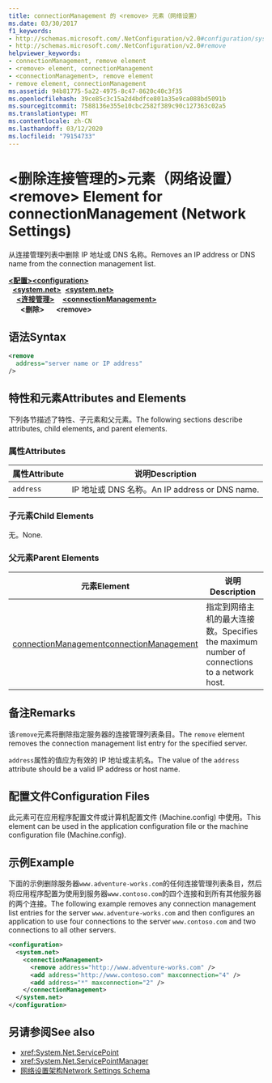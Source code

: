 ```yaml
---
title: connectionManagement 的 <remove> 元素（网络设置）
ms.date: 03/30/2017
f1_keywords:
- http://schemas.microsoft.com/.NetConfiguration/v2.0#configuration/system.net/connectionManagement/remove
- http://schemas.microsoft.com/.NetConfiguration/v2.0#remove
helpviewer_keywords:
- connectionManagement, remove element
- <remove> element, connectionManagement
- <connectionManagement>, remove element
- remove element, connectionManagement
ms.assetid: 94b81775-5a22-4975-8c47-8620c40c3f35
ms.openlocfilehash: 39ce85c3c15a2d4bdfce801a35e9ca088bd5091b
ms.sourcegitcommit: 7588136e355e10cbc2582f389c90c127363c02a5
ms.translationtype: MT
ms.contentlocale: zh-CN
ms.lasthandoff: 03/12/2020
ms.locfileid: "79154733"
---
```

# <a name="remove-element-for-connectionmanagement-network-settings"></a><span data-ttu-id="0fb1c-102">\<删除连接管理的>元素（网络设置）</span><span class="sxs-lookup"><span data-stu-id="0fb1c-102">\<remove> Element for connectionManagement (Network Settings)</span></span>
<span data-ttu-id="0fb1c-103">从连接管理列表中删除 IP 地址或 DNS 名称。</span><span class="sxs-lookup"><span data-stu-id="0fb1c-103">Removes an IP address or DNS name from the connection management list.</span></span>  

<span data-ttu-id="0fb1c-104">[**\<配置>**](../configuration-element.md)</span><span class="sxs-lookup"><span data-stu-id="0fb1c-104">[**\<configuration>**](../configuration-element.md)</span></span>\
<span data-ttu-id="0fb1c-105">&nbsp;&nbsp;[**\<system.net>**](system-net-element-network-settings.md)</span><span class="sxs-lookup"><span data-stu-id="0fb1c-105">&nbsp;&nbsp;[**\<system.net>**](system-net-element-network-settings.md)</span></span>\
<span data-ttu-id="0fb1c-106">&nbsp;&nbsp;&nbsp;&nbsp;[**\<连接管理>**](connectionmanagement-element-network-settings.md)</span><span class="sxs-lookup"><span data-stu-id="0fb1c-106">&nbsp;&nbsp;&nbsp;&nbsp;[**\<connectionManagement>**](connectionmanagement-element-network-settings.md)</span></span>\
<span data-ttu-id="0fb1c-107">&nbsp;&nbsp;&nbsp;&nbsp;&nbsp;&nbsp;**\<删除>**</span><span class="sxs-lookup"><span data-stu-id="0fb1c-107">&nbsp;&nbsp;&nbsp;&nbsp;&nbsp;&nbsp;**\<remove>**</span></span>

## <a name="syntax"></a><span data-ttu-id="0fb1c-108">语法</span><span class="sxs-lookup"><span data-stu-id="0fb1c-108">Syntax</span></span>  
  
```xml  
<remove
  address="server name or IP address"
/>  
```  
  
## <a name="attributes-and-elements"></a><span data-ttu-id="0fb1c-109">特性和元素</span><span class="sxs-lookup"><span data-stu-id="0fb1c-109">Attributes and Elements</span></span>  
 <span data-ttu-id="0fb1c-110">下列各节描述了特性、子元素和父元素。</span><span class="sxs-lookup"><span data-stu-id="0fb1c-110">The following sections describe attributes, child elements, and parent elements.</span></span>  
  
### <a name="attributes"></a><span data-ttu-id="0fb1c-111">属性</span><span class="sxs-lookup"><span data-stu-id="0fb1c-111">Attributes</span></span>  
  
|<span data-ttu-id="0fb1c-112">**属性**</span><span class="sxs-lookup"><span data-stu-id="0fb1c-112">**Attribute**</span></span>|<span data-ttu-id="0fb1c-113">**说明**</span><span class="sxs-lookup"><span data-stu-id="0fb1c-113">**Description**</span></span>|  
|-------------------|---------------------|  
|`address`|<span data-ttu-id="0fb1c-114">IP 地址或 DNS 名称。</span><span class="sxs-lookup"><span data-stu-id="0fb1c-114">An IP address or DNS name.</span></span>|  
  
### <a name="child-elements"></a><span data-ttu-id="0fb1c-115">子元素</span><span class="sxs-lookup"><span data-stu-id="0fb1c-115">Child Elements</span></span>  
 <span data-ttu-id="0fb1c-116">无。</span><span class="sxs-lookup"><span data-stu-id="0fb1c-116">None.</span></span>  
  
### <a name="parent-elements"></a><span data-ttu-id="0fb1c-117">父元素</span><span class="sxs-lookup"><span data-stu-id="0fb1c-117">Parent Elements</span></span>  
  
|<span data-ttu-id="0fb1c-118">**元素**</span><span class="sxs-lookup"><span data-stu-id="0fb1c-118">**Element**</span></span>|<span data-ttu-id="0fb1c-119">**说明**</span><span class="sxs-lookup"><span data-stu-id="0fb1c-119">**Description**</span></span>|  
|-----------------|---------------------|  
|[<span data-ttu-id="0fb1c-120">connectionManagement</span><span class="sxs-lookup"><span data-stu-id="0fb1c-120">connectionManagement</span></span>](connectionmanagement-element-network-settings.md)|<span data-ttu-id="0fb1c-121">指定到网络主机的最大连接数。</span><span class="sxs-lookup"><span data-stu-id="0fb1c-121">Specifies the maximum number of connections to a network host.</span></span>|  
  
## <a name="remarks"></a><span data-ttu-id="0fb1c-122">备注</span><span class="sxs-lookup"><span data-stu-id="0fb1c-122">Remarks</span></span>  
 <span data-ttu-id="0fb1c-123">该`remove`元素将删除指定服务器的连接管理列表条目。</span><span class="sxs-lookup"><span data-stu-id="0fb1c-123">The `remove` element removes the connection management list entry for the specified server.</span></span>  
  
 <span data-ttu-id="0fb1c-124">`address`属性的值应为有效的 IP 地址或主机名。</span><span class="sxs-lookup"><span data-stu-id="0fb1c-124">The value of the `address` attribute should be a valid IP address or host name.</span></span>  
  
## <a name="configuration-files"></a><span data-ttu-id="0fb1c-125">配置文件</span><span class="sxs-lookup"><span data-stu-id="0fb1c-125">Configuration Files</span></span>  
 <span data-ttu-id="0fb1c-126">此元素可在应用程序配置文件或计算机配置文件 (Machine.config) 中使用。</span><span class="sxs-lookup"><span data-stu-id="0fb1c-126">This element can be used in the application configuration file or the machine configuration file (Machine.config).</span></span>  
  
## <a name="example"></a><span data-ttu-id="0fb1c-127">示例</span><span class="sxs-lookup"><span data-stu-id="0fb1c-127">Example</span></span>  
 <span data-ttu-id="0fb1c-128">下面的示例删除服务器`www.adventure-works.com`的任何连接管理列表条目，然后将应用程序配置为使用到服务器`www.contoso.com`的四个连接和到所有其他服务器的两个连接。</span><span class="sxs-lookup"><span data-stu-id="0fb1c-128">The following example removes any connection management list entries for the server `www.adventure-works.com` and then configures an application to use four connections to the server `www.contoso.com` and two connections to all other servers.</span></span>  
  
```xml  
<configuration>  
  <system.net>  
    <connectionManagement>  
      <remove address="http://www.adventure-works.com" />  
      <add address="http://www.contoso.com" maxconnection="4" />  
      <add address="*" maxconnection="2" />  
    </connectionManagement>  
  </system.net>  
</configuration>  
```  
  
## <a name="see-also"></a><span data-ttu-id="0fb1c-129">另请参阅</span><span class="sxs-lookup"><span data-stu-id="0fb1c-129">See also</span></span>

- <xref:System.Net.ServicePoint>
- <xref:System.Net.ServicePointManager>
- [<span data-ttu-id="0fb1c-130">网络设置架构</span><span class="sxs-lookup"><span data-stu-id="0fb1c-130">Network Settings Schema</span></span>](index.md)
